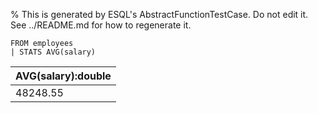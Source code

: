 % This is generated by ESQL's AbstractFunctionTestCase. Do not edit it. See ../README.md for how to regenerate it.

```esql
FROM employees
| STATS AVG(salary)
```

| AVG(salary):double |
| --- |
| 48248.55 |
